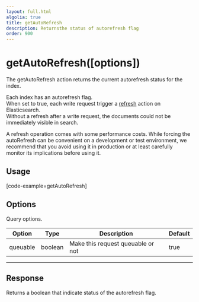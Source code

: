 ```yaml
---
layout: full.html
algolia: true
title: getAutoRefresh
description: Returnsthe status of autorefresh flag
order: 900
---
```


# getAutoRefresh([options])

The getAutoRefresh action returns the current autorefresh status for the index.

Each index has an autorefresh flag.  
When set to true, each write request trigger a [refresh](https://www.elastic.co/guide/en/elasticsearch/reference/current/docs-refresh.html) action on Elasticsearch.  
Without a refresh after a write request, the documents could not be immediately visible in search.  

<div class="alert">
A refresh operation comes with some performance costs.  
While forcing the autoRefresh can be convenient on a development or test environment,  
we recommend that you avoid using it in production or at least carefully monitor its implications before using it.
</div>

## Usage

[code-example=getAutoRefresh]

## Options

Query options.

| Option | Type | Description | Default
|--------|------|-------------|---------
| queuable | boolean | Make this request queuable or not  | true

---

## Response

Returns a boolean that indicate status of the autorefresh flag.
